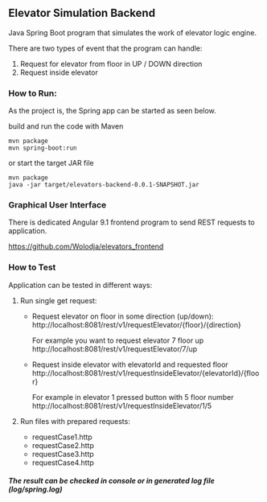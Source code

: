 ## Elevator Simulation Backend

Java Spring Boot program that simulates the work of elevator logic engine.

There are two types of event that the program can handle: 
1. Request for elevator from floor in UP / DOWN direction
2. Request inside elevator


### How to Run:

As the project is, the Spring app can be started as seen below.

build and run the code with Maven

    mvn package
    mvn spring-boot:run

or start the target JAR file 

    mvn package
    java -jar target/elevators-backend-0.0.1-SNAPSHOT.jar

### Graphical User Interface

There is dedicated Angular 9.1 frontend program to send REST requests to application.
 
https://github.com/Wolodja/elevators_frontend

### How to Test

Application can be tested in different ways:
1. Run single get request:
   
   - Request elevator on floor in some direction (up/down):
   http://localhost:8081/rest/v1/requestElevator/{floor}/{direction}
   
     For example you want to request elevator 7 floor up 
     http://localhost:8081/rest/v1/requestElevator/7/up
   
   - Request inside elevator with elevatorId and requested floor
   http://localhost:8081/rest/v1/requestInsideElevator/{elevatorId}/{floor}
   
      For example in elevator 1 pressed button with 5 floor number 
      http://localhost:8081/rest/v1/requestInsideElevator/1/5

2. Run files with prepared requests: 
   - requestCase1.http
   - requestCase2.http    
   - requestCase3.http    
   - requestCase4.http    
   
##### The result can be checked in console or in generated log file (log/spring.log)